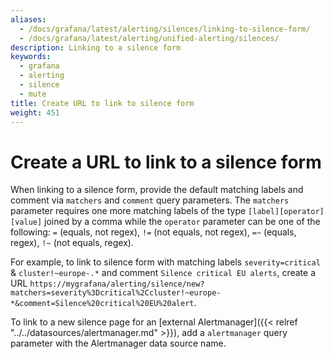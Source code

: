 ```yaml
---
aliases:
  - /docs/grafana/latest/alerting/silences/linking-to-silence-form/
  - /docs/grafana/latest/alerting/unified-alerting/silences/
description: Linking to a silence form
keywords:
  - grafana
  - alerting
  - silence
  - mute
title: Create URL to link to silence form
weight: 451
---
```


# Create a URL to link to a silence form

When linking to a silence form, provide the default matching labels and comment via `matchers` and `comment` query parameters. The `matchers` parameter requires one more matching labels of the type `[label][operator][value]` joined by a comma while the `operator` parameter can be one of the following: `=` (equals, not regex), `!=` (not equals, not regex), `=~` (equals, regex), `!~` (not equals, regex).

For example, to link to silence form with matching labels `severity=critical` & `cluster!~europe-.*` and comment `Silence critical EU alerts`, create a URL `https://mygrafana/alerting/silence/new?matchers=severity%3Dcritical%2Ccluster!~europe-*&comment=Silence%20critical%20EU%20alert`.

To link to a new silence page for an [external Alertmanager]({{< relref "../../datasources/alertmanager.md" >}}), add a `alertmanager` query parameter with the Alertmanager data source name.
